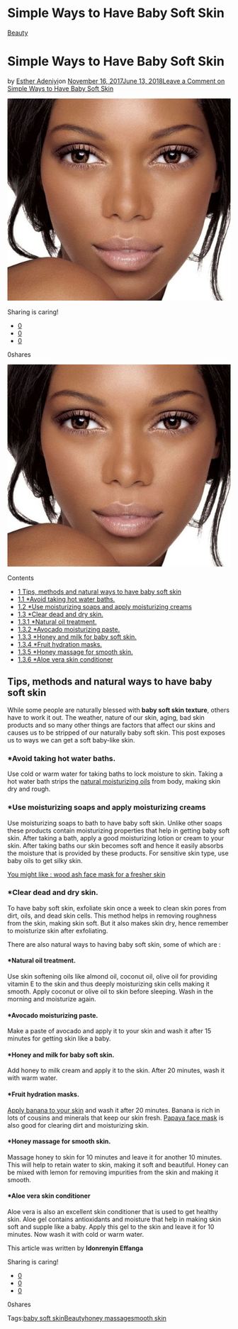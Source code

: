 # Simple Ways to Have Baby Soft Skin

[Beauty](https://estheradeniyi.com/category/beauty/)
# Simple Ways to Have Baby Soft Skin

by [Esther Adeniyi](https://estheradeniyi.com/author/esther-adeniyi/)on [November 16, 2017June 13, 2018](https://estheradeniyi.com/simple-ways-to-have-baby-soft-skin/)[Leave a Comment on Simple Ways to Have Baby Soft Skin](https://estheradeniyi.com/simple-ways-to-have-baby-soft-skin/#respond)

![](images\e9b5d38ef933d41f97fdcc222e73bf18-how-to-apply-makeup-buy-makeup-2.jpg)

Sharing is caring!

- [0](https://www.facebook.com/sharer/sharer.php?u=https%3A%2F%2Festheradeniyi.com%2Fsimple-ways-to-have-baby-soft-skin%2F&amp;t=Simple%20Ways%20to%20Have%20Baby%20Soft%20Skin)
- [0](https://twitter.com/intent/tweet?text=Simple%20Ways%20to%20Have%20Baby%20Soft%20Skin&amp;url=https%3A%2F%2Festheradeniyi.com%2Fsimple-ways-to-have-baby-soft-skin%2F)
- [0](#)

0shares

[![Woman with a baby soft skin](images\e9b5d38ef933d41f97fdcc222e73bf18-how-to-apply-makeup-buy-makeup-2.jpg)](images\e9b5d38ef933d41f97fdcc222e73bf18-how-to-apply-makeup-buy-makeup-2.jpg)

Contents

- [1 Tips, methods and natural ways to have baby soft skin](#Tips_methods_and_natural_ways_to_have_baby_soft_skin)
- [1.1 *Avoid taking hot water baths.](#Avoid_taking_hot_water_baths)
- [1.2 *Use moisturizing soaps and apply moisturizing creams](#Use_moisturizing_soaps_and_apply_moisturizing_creams)
- [1.3 *Clear dead and dry skin.](#Clear_dead_and_dry_skin)
- [1.3.1 *Natural oil treatment.](#Natural_oil_treatment)
- [1.3.2 *Avocado moisturizing paste.](#Avocado_moisturizing_paste)
- [1.3.3 *Honey and milk for baby soft skin.](#Honey_and_milk_for_baby_soft_skin)
- [1.3.4 *Fruit hydration masks.](#Fruit_hydration_masks)
- [1.3.5 *Honey massage for smooth skin.](#Honey_massage_for_smooth_skin)
- [1.3.6 *Aloe vera skin conditioner](#Aloe_vera_skin_conditioner)

## Tips, methods and natural ways to have baby soft skin

While some people are naturally blessed with **baby soft skin texture**, others have to work it out. The weather, nature of our skin, aging, bad skin products and so many other things are factors that affect our skins and causes us to be stripped of our naturally baby soft skin. This post exposes us to ways we can get a soft baby-like skin.

### *Avoid taking hot water baths.

Use cold or warm water for taking baths to lock moisture to skin. Taking a hot water bath strips the [natural moisturizing oils](https://www.nylon.com/articles/natural-oil-moisturizers?fb_comment_id=924719104245373_925067300877220) from body, making skin dry and rough.

### *Use moisturizing soaps and apply moisturizing creams

Use moisturizing soaps to bath to have baby soft skin. Unlike other soaps these products contain moisturizing properties that help in getting baby soft skin. After taking a bath, apply a good moisturizing lotion or cream to your skin. After taking baths our skin becomes soft and hence it easily absorbs the moisture that is provided by these products. For sensitive skin type, use baby oils to get silky skin.

[You might like : wood ash face mask for a fresher skin](https://www.estheradeniyi.com/wood-ash-face-mask-for-fresher-skin)

### *Clear dead and dry skin.

To have baby soft skin, exfoliate skin once a week to clean skin pores from dirt, oils, and dead skin cells. This method helps in removing roughness from the skin, making skin soft. But it also makes skin dry, hence remember to moisturize skin after exfoliating.

There are also natural ways to having baby soft skin, some of which are :

#### *Natural oil treatment.

Use skin softening oils like almond oil, coconut oil, olive oil for providing vitamin E to the skin and thus deeply moisturizing skin cells making it smooth. Apply coconut or olive oil to skin before sleeping. Wash in the morning and moisturize again.

#### *Avocado moisturizing paste.

Make a paste of avocado and apply it to your skin and wash it after 15 minutes for getting skin like a baby.

#### *Honey and milk for baby soft skin.

Add honey to milk cream and apply it to the skin. After 20 minutes, wash it with warm water.

#### *Fruit hydration masks.

[Apply banana to your skin](https://www.estheradeniyi.com/diy-banana-mask-for-hair-and-skin) and wash it after 20 minutes. Banana is rich in lots of cousins and minerals that keep our skin fresh. [Papaya face mask](https://www.estheradeniyi.com/diy-pawpaw-mask-for-natural-hair-and) is also good for clearing dirt and moisturizing skin.

#### *Honey massage for smooth skin.

Massage honey to skin for 10 minutes and leave it for another 10 minutes. This will help to retain water to skin, making it soft and beautiful. Honey can be mixed with lemon for removing impurities from the skin and making it smooth.

#### *Aloe vera skin conditioner

Aloe vera is also an excellent skin conditioner that is used to get healthy skin. Aloe gel contains antioxidants and moisture that help in making skin soft and supple like a baby. Apply this gel to the skin and leave it for 10 minutes. Now wash it with cold or warm water.

This article was written by **Idonrenyin Effanga**

Sharing is caring!

- [0](https://www.facebook.com/sharer/sharer.php?u=https%3A%2F%2Festheradeniyi.com%2Fsimple-ways-to-have-baby-soft-skin%2F&amp;t=Simple%20Ways%20to%20Have%20Baby%20Soft%20Skin)
- [0](https://twitter.com/intent/tweet?text=Simple%20Ways%20to%20Have%20Baby%20Soft%20Skin&amp;url=https%3A%2F%2Festheradeniyi.com%2Fsimple-ways-to-have-baby-soft-skin%2F)
- [0](#)

0shares

Tags:[baby soft skin](https://estheradeniyi.com/tag/baby-soft-skin/)[Beauty](https://estheradeniyi.com/tag/beauty/)[honey massage](https://estheradeniyi.com/tag/honey-massage/)[smooth skin](https://estheradeniyi.com/tag/smooth-skin/)